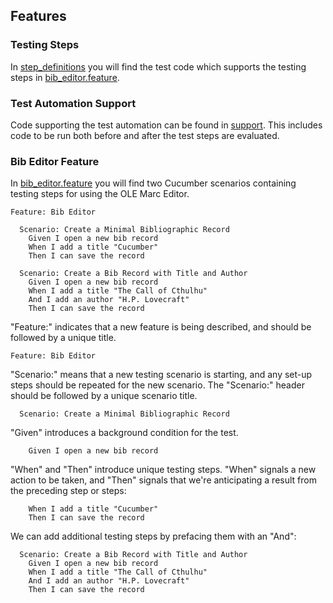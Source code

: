 ## Features

### Testing Steps

In [step_definitions](/features/step_definitions/) you will find the test code which supports the
testing steps in [bib_editor.feature](bib_editor.feature).

### Test Automation Support

Code supporting the test automation can be found in [support](/features/support/).  This includes
code to be run both before and after the test steps are evaluated.

### Bib Editor Feature

In [bib_editor.feature](bib_editor.feature) you will find two Cucumber scenarios containing
testing steps for using the OLE Marc Editor.

    Feature: Bib Editor

      Scenario: Create a Minimal Bibliographic Record
        Given I open a new bib record
        When I add a title "Cucumber"
        Then I can save the record

      Scenario: Create a Bib Record with Title and Author
        Given I open a new bib record
        When I add a title "The Call of Cthulhu"
        And I add an author "H.P. Lovecraft"
        Then I can save the record

"Feature:" indicates that a new feature is being described, and should be followed by a unique title.

    Feature: Bib Editor

"Scenario:"  means that a new testing scenario is starting, and any set-up steps should be repeated for
the new scenario.  The "Scenario:" header should be followed by a unique scenario title.

      Scenario: Create a Minimal Bibliographic Record

"Given" introduces a background condition for the test.

        Given I open a new bib record

"When" and "Then" introduce unique testing steps.  "When" signals a new action to be taken,
and "Then" signals that we're anticipating a result from the preceding step or steps:


        When I add a title "Cucumber"
        Then I can save the record

We can add additional testing steps by prefacing them with an "And":


      Scenario: Create a Bib Record with Title and Author
        Given I open a new bib record
        When I add a title "The Call of Cthulhu"
        And I add an author "H.P. Lovecraft"
        Then I can save the record